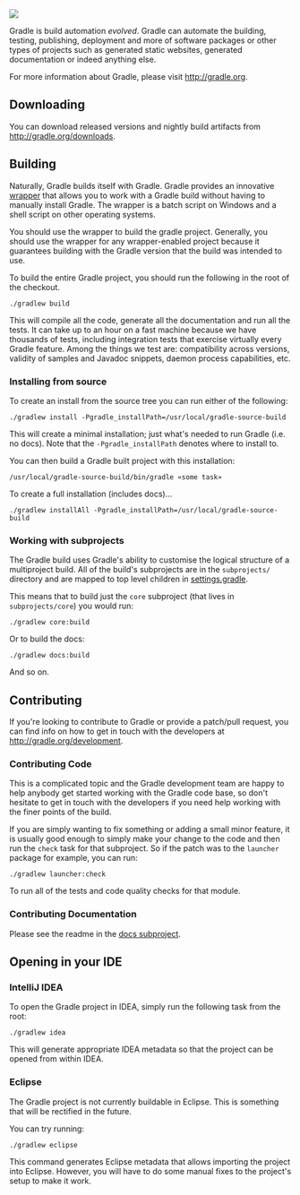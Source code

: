<img src="http://gradle.org/img/gradle_logo.gif" />

Gradle is build automation *evolved*. Gradle can automate the building, testing, publishing, deployment and more of software packages or other types of projects such as generated static websites, generated documentation or indeed anything else.

For more information about Gradle, please visit http://gradle.org.

## Downloading

You can download released versions and nightly build artifacts from http://gradle.org/downloads.

## Building

Naturally, Gradle builds itself with Gradle. Gradle provides an innovative [wrapper](http://gradle.org/docs/current/userguide/gradle_wrapper.html) that allows you to work with a Gradle build without having to manually install Gradle. The wrapper is a batch script on Windows and a shell script on other operating systems.

You should use the wrapper to build the gradle project. Generally, you should use the wrapper for any wrapper-enabled project because it guarantees building with the Gradle version that the build was intended to use.

To build the entire Gradle project, you should run the following in the root of the checkout.

    ./gradlew build

This will compile all the code, generate all the documentation and run all the tests. It can take up to an hour on a fast machine because we have thousands of tests, including integration tests that exercise virtually every Gradle feature. Among the things we test are: compatibility across versions, validity of samples and Javadoc snippets, daemon process capabilities, etc.

### Installing from source

To create an install from the source tree you can run either of the following:

    ./gradlew install -Pgradle_installPath=/usr/local/gradle-source-build

This will create a minimal installation; just what's needed to run Gradle (i.e. no docs). Note that the `-Pgradle_installPath` denotes where to install to. 

You can then build a Gradle built project with this installation:

    /usr/local/gradle-source-build/bin/gradle «some task»

To create a full installation (includes docs)…

    ./gradlew installAll -Pgradle_installPath=/usr/local/gradle-source-build

### Working with subprojects

The Gradle build uses Gradle's ability to customise the logical structure of a multiproject build. All of the build's subprojects are in the `subprojects/` directory and are mapped to top level children in [settings.gradle](https://github.com/gradle/gradle/blob/master/settings.gradle).

This means that to build just the `core` subproject (that lives in `subprojects/core`) you would run:

    ./gradlew core:build

Or to build the docs:

    ./gradlew docs:build

And so on.

## Contributing

If you're looking to contribute to Gradle or provide a patch/pull request, you can find info on how to get in touch with the developers at http://gradle.org/development.

### Contributing Code

This is a complicated topic and the Gradle development team are happy to help anybody get started working with the Gradle code base, so don't hesitate to get in touch with the developers if you need help working with the finer points of the build.

If you are simply wanting to fix something or adding a small minor feature, it is usually good enough to simply make your change to the code and then run the `check` task for that subproject. So if the patch was to the `launcher` package for example, you can run:

    ./gradlew launcher:check

To run all of the tests and code quality checks for that module.

### Contributing Documentation

Please see the readme in the [docs subproject](https://github.com/gradle/gradle/tree/master/subprojects/docs).

## Opening in your IDE

### IntelliJ IDEA

To open the Gradle project in IDEA, simply run the following task from the root:

    ./gradlew idea

This will generate appropriate IDEA metadata so that the project can be opened from within IDEA.

### Eclipse

The Gradle project is not currently buildable in Eclipse. This is something that will be rectified in the future.

You can try running:

    ./gradlew eclipse

This command generates Eclipse metadata that allows importing the project into Eclipse. However, you will have to do some manual fixes to the project's setup to make it work.